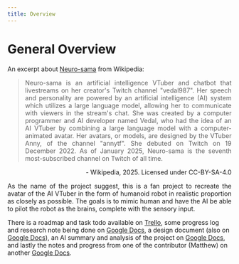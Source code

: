 ```yaml
---
title: Overview
---
```


# General Overview

An excerpt about [Neuro-sama](https://en.wikipedia.org/wiki/Neuro-sama) from Wikipedia:

> <p style="text-align: justify;">Neuro-sama is an artificial intelligence VTuber and chatbot that livestreams on her creator's Twitch channel "vedal987". Her speech and personality are powered by an artificial intelligence (AI) system which utilizes a large language model, allowing her to communicate with viewers in the stream's chat. She was created by a computer programmer and AI developer named Vedal, who had the idea of an AI VTuber by combining a large language model with a computer-animated avatar. Her avatars, or models, are designed by the VTuber Anny, of the channel "annytf". She debuted on Twitch on 19 December 2022. As of January 2025, Neuro-sama is the seventh most-subscribed channel on Twitch of all time.</p>

<p style="text-align: right;">- Wikipedia, 2025. Licensed under CC-BY-SA-4.0</p>

<p style="text-align: justify;">As the name of the project suggest, this is a fan project to recreate the avatar of the AI VTuber in the form of humanoid robot in realistic proportion as closely as possible. The goals is to mimic human and have the AI be able to pilot the robot as the brains, complete with the sensory input.</p>

There is a roadmap and task todo available on [Trello](https://trello.com/b/5YM2i79k/neurobot-1000-tasks), some progress log and research note being done on [Google Docs](https://docs.google.com/document/d/1tviNW9GpNmZhO2pqJLebRfayhfRYGw4r1T3Ncf5c9SY/edit?tab=t.0), a design document (also on [Google Docs](https://docs.google.com/document/d/1_gY5UZQh4Kz2YYL1XvHLDYsqq42asHxa3bZvdFq3N7U/edit?tab=t.0#heading=h.6gvmchs8hzet)), an AI summary and analysis of the project on [Google Docs](https://docs.google.com/document/d/1p15iiicFBDwWs5qrAErYYSRKYWAtDBnSNWQUW2t2j9Q/edit?tab=t.0#heading=h.yw0ccleg1j1n), and lastly the notes and progress from one of the contributor (Matthew) on another [Google Docs](https://docs.google.com/document/d/1USKIx4qvF5gEVc0TgfPfUURr_R-Tp42Q1ZkasvdIU7k/edit?tab=t.0).

